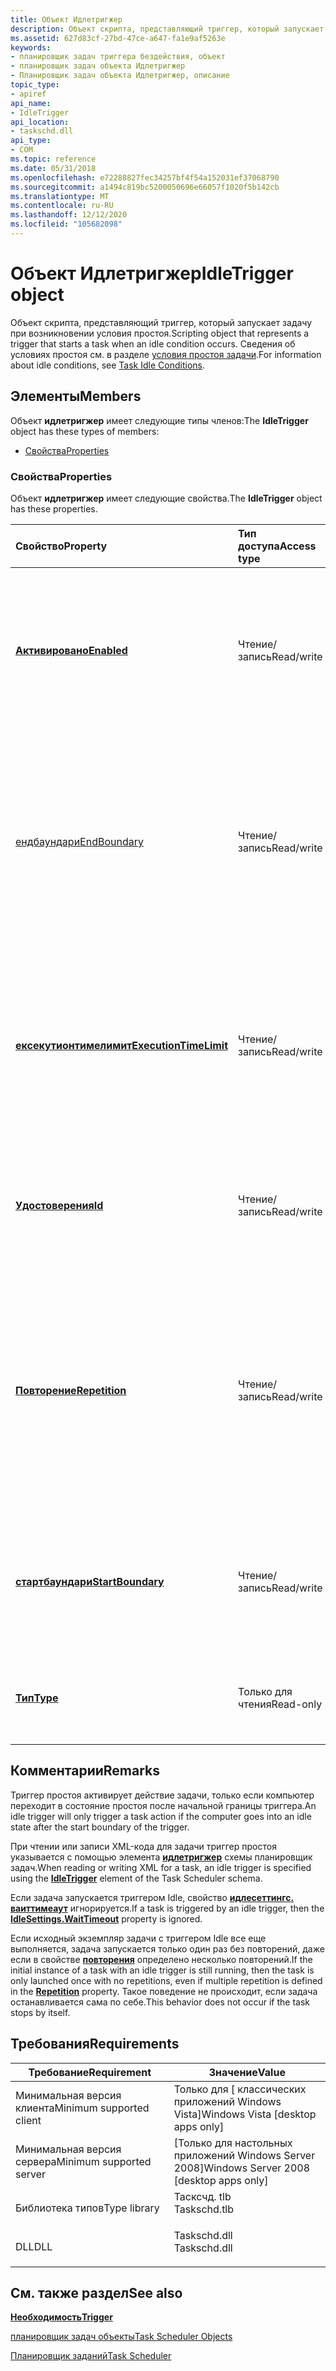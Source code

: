 ```yaml
---
title: Объект Идлетригжер
description: Объект скрипта, представляющий триггер, который запускает задачу при возникновении условия простоя.
ms.assetid: 627d83cf-27bd-47ce-a647-fa1e9af5263e
keywords:
- планировщик задач триггера бездействия, объект
- планировщик задач объекта Идлетригжер
- Планировщик задач объекта Идлетригжер, описание
topic_type:
- apiref
api_name:
- IdleTrigger
api_location:
- taskschd.dll
api_type:
- COM
ms.topic: reference
ms.date: 05/31/2018
ms.openlocfilehash: e72288827fec34257bf4f54a152031ef37068790
ms.sourcegitcommit: a1494c819bc5200050696e66057f1020f5b142cb
ms.translationtype: MT
ms.contentlocale: ru-RU
ms.lasthandoff: 12/12/2020
ms.locfileid: "105682098"
---
```

# <a name="idletrigger-object"></a><span data-ttu-id="79da1-106">Объект Идлетригжер</span><span class="sxs-lookup"><span data-stu-id="79da1-106">IdleTrigger object</span></span>

<span data-ttu-id="79da1-107">Объект скрипта, представляющий триггер, который запускает задачу при возникновении условия простоя.</span><span class="sxs-lookup"><span data-stu-id="79da1-107">Scripting object that represents a trigger that starts a task when an idle condition occurs.</span></span> <span data-ttu-id="79da1-108">Сведения об условиях простоя см. в разделе [условия простоя задачи](task-idle-conditions.md).</span><span class="sxs-lookup"><span data-stu-id="79da1-108">For information about idle conditions, see [Task Idle Conditions](task-idle-conditions.md).</span></span>

## <a name="members"></a><span data-ttu-id="79da1-109">Элементы</span><span class="sxs-lookup"><span data-stu-id="79da1-109">Members</span></span>

<span data-ttu-id="79da1-110">Объект **идлетригжер** имеет следующие типы членов:</span><span class="sxs-lookup"><span data-stu-id="79da1-110">The **IdleTrigger** object has these types of members:</span></span>

-   [<span data-ttu-id="79da1-111">Свойства</span><span class="sxs-lookup"><span data-stu-id="79da1-111">Properties</span></span>](#properties)

### <a name="properties"></a><span data-ttu-id="79da1-112">Свойства</span><span class="sxs-lookup"><span data-stu-id="79da1-112">Properties</span></span>

<span data-ttu-id="79da1-113">Объект **идлетригжер** имеет следующие свойства.</span><span class="sxs-lookup"><span data-stu-id="79da1-113">The **IdleTrigger** object has these properties.</span></span>



| <span data-ttu-id="79da1-114">Свойство</span><span class="sxs-lookup"><span data-stu-id="79da1-114">Property</span></span>                                                            | <span data-ttu-id="79da1-115">Тип доступа</span><span class="sxs-lookup"><span data-stu-id="79da1-115">Access type</span></span>           | <span data-ttu-id="79da1-116">Описание</span><span class="sxs-lookup"><span data-stu-id="79da1-116">Description</span></span>                                                                                                                                                                                               |
|:--------------------------------------------------------------------|:----------------------|:----------------------------------------------------------------------------------------------------------------------------------------------------------------------------------------------------------|
| [<span data-ttu-id="79da1-117">**Активировано**</span><span class="sxs-lookup"><span data-stu-id="79da1-117">**Enabled**</span></span>](trigger-enabled.md)<br/>                       | <span data-ttu-id="79da1-118">Чтение/запись</span><span class="sxs-lookup"><span data-stu-id="79da1-118">Read/write</span></span><br/> | <span data-ttu-id="79da1-119">Наследуется от объекта [**триггера**](trigger.md) .</span><span class="sxs-lookup"><span data-stu-id="79da1-119">Inherited from the [**Trigger**](trigger.md) object.</span></span> <span data-ttu-id="79da1-120">Возвращает или задает логическое значение, указывающее, включен ли триггер.</span><span class="sxs-lookup"><span data-stu-id="79da1-120">Gets or sets a Boolean value that indicates whether the trigger is enabled.</span></span><br/>                                                              |
| [<span data-ttu-id="79da1-121">ендбаундари</span><span class="sxs-lookup"><span data-stu-id="79da1-121">EndBoundary</span></span>](trigger-endboundary.md)<br/>                   | <span data-ttu-id="79da1-122">Чтение/запись</span><span class="sxs-lookup"><span data-stu-id="79da1-122">Read/write</span></span><br/> | <span data-ttu-id="79da1-123">Наследуется от объекта [**триггера**](trigger.md) .</span><span class="sxs-lookup"><span data-stu-id="79da1-123">Inherited from the [**Trigger**](trigger.md) object.</span></span> <span data-ttu-id="79da1-124">Возвращает или задает дату и время деактивации триггера.</span><span class="sxs-lookup"><span data-stu-id="79da1-124">Gets or sets the date and time when the trigger is deactivated.</span></span> <span data-ttu-id="79da1-125">Триггер не может запустить задачу после ее деактивации.</span><span class="sxs-lookup"><span data-stu-id="79da1-125">The trigger cannot start the task after it is deactivated.</span></span><br/>               |
| [<span data-ttu-id="79da1-126">**ексекутионтимелимит**</span><span class="sxs-lookup"><span data-stu-id="79da1-126">**ExecutionTimeLimit**</span></span>](trigger-executiontimelimit.md)<br/> | <span data-ttu-id="79da1-127">Чтение/запись</span><span class="sxs-lookup"><span data-stu-id="79da1-127">Read/write</span></span><br/> | <span data-ttu-id="79da1-128">Наследуется от объекта [**триггера**](trigger.md) .</span><span class="sxs-lookup"><span data-stu-id="79da1-128">Inherited from the [**Trigger**](trigger.md) object.</span></span> <span data-ttu-id="79da1-129">Возвращает или задает максимальное время, в течение которого задача может запускаться триггером.</span><span class="sxs-lookup"><span data-stu-id="79da1-129">Gets or sets the maximum amount of time in which the task can be started by the trigger.</span></span><br/>                                                 |
| [<span data-ttu-id="79da1-130">**Удостоверения**</span><span class="sxs-lookup"><span data-stu-id="79da1-130">**Id**</span></span>](/windows/desktop/api/taskschd/nf-taskschd-itrigger-get_id)<br/>                                | <span data-ttu-id="79da1-131">Чтение/запись</span><span class="sxs-lookup"><span data-stu-id="79da1-131">Read/write</span></span><br/> | <span data-ttu-id="79da1-132">Наследуется от объекта [**триггера**](trigger.md) .</span><span class="sxs-lookup"><span data-stu-id="79da1-132">Inherited from the [**Trigger**](trigger.md) object.</span></span> <span data-ttu-id="79da1-133">Возвращает или задает идентификатор триггера.</span><span class="sxs-lookup"><span data-stu-id="79da1-133">Gets or sets the identifier for the trigger.</span></span><br/>                                                                                             |
| [<span data-ttu-id="79da1-134">**Повторение**</span><span class="sxs-lookup"><span data-stu-id="79da1-134">**Repetition**</span></span>](trigger-repetition.md)<br/>                 | <span data-ttu-id="79da1-135">Чтение/запись</span><span class="sxs-lookup"><span data-stu-id="79da1-135">Read/write</span></span><br/> | <span data-ttu-id="79da1-136">Наследуется от объекта [**триггера**](trigger.md) .</span><span class="sxs-lookup"><span data-stu-id="79da1-136">Inherited from the [**Trigger**](trigger.md) object.</span></span> <span data-ttu-id="79da1-137">Возвращает или задает значение, указывающее, как часто выполняется задача и как долго шаблон повторения повторяется после запуска задачи.</span><span class="sxs-lookup"><span data-stu-id="79da1-137">Gets or sets a value that indicates how often the task is run and how long the repetition pattern is repeated after the task is started.</span></span><br/> |
| [<span data-ttu-id="79da1-138">**стартбаундари**</span><span class="sxs-lookup"><span data-stu-id="79da1-138">**StartBoundary**</span></span>](trigger-startboundary.md)<br/>           | <span data-ttu-id="79da1-139">Чтение/запись</span><span class="sxs-lookup"><span data-stu-id="79da1-139">Read/write</span></span><br/> | <span data-ttu-id="79da1-140">Наследуется от объекта [**триггера**](trigger.md) .</span><span class="sxs-lookup"><span data-stu-id="79da1-140">Inherited from the [**Trigger**](trigger.md) object.</span></span> <span data-ttu-id="79da1-141">Возвращает или задает дату и время активации триггера.</span><span class="sxs-lookup"><span data-stu-id="79da1-141">Gets or sets the date and time when the trigger is activated.</span></span><br/>                                                                            |
| [<span data-ttu-id="79da1-142">**Тип**</span><span class="sxs-lookup"><span data-stu-id="79da1-142">**Type**</span></span>](/windows/desktop/api/taskschd/nf-taskschd-itrigger-get_type)<br/>                            | <span data-ttu-id="79da1-143">Только для чтения</span><span class="sxs-lookup"><span data-stu-id="79da1-143">Read-only</span></span><br/>  | <span data-ttu-id="79da1-144">Наследуется от объекта [**триггера**](trigger.md) .</span><span class="sxs-lookup"><span data-stu-id="79da1-144">Inherited from the [**Trigger**](trigger.md) object.</span></span> <span data-ttu-id="79da1-145">Возвращает тип триггера.</span><span class="sxs-lookup"><span data-stu-id="79da1-145">Gets the type of the trigger.</span></span><br/>                                                                                                            |



 

## <a name="remarks"></a><span data-ttu-id="79da1-146">Комментарии</span><span class="sxs-lookup"><span data-stu-id="79da1-146">Remarks</span></span>

<span data-ttu-id="79da1-147">Триггер простоя активирует действие задачи, только если компьютер переходит в состояние простоя после начальной границы триггера.</span><span class="sxs-lookup"><span data-stu-id="79da1-147">An idle trigger will only trigger a task action if the computer goes into an idle state after the start boundary of the trigger.</span></span>

<span data-ttu-id="79da1-148">При чтении или записи XML-кода для задачи триггер простоя указывается с помощью элемента [**идлетригжер**](taskschedulerschema-idletrigger-triggergroup-element.md) схемы планировщик задач.</span><span class="sxs-lookup"><span data-stu-id="79da1-148">When reading or writing XML for a task, an idle trigger is specified using the [**IdleTrigger**](taskschedulerschema-idletrigger-triggergroup-element.md) element of the Task Scheduler schema.</span></span>

<span data-ttu-id="79da1-149">Если задача запускается триггером Idle, свойство [**идлесеттингс. ваиттимеаут**](idlesettings-waittimeout.md) игнорируется.</span><span class="sxs-lookup"><span data-stu-id="79da1-149">If a task is triggered by an idle trigger, then the [**IdleSettings.WaitTimeout**](idlesettings-waittimeout.md) property is ignored.</span></span>

<span data-ttu-id="79da1-150">Если исходный экземпляр задачи с триггером Idle все еще выполняется, задача запускается только один раз без повторений, даже если в свойстве [**повторения**](trigger-repetition.md) определено несколько повторений.</span><span class="sxs-lookup"><span data-stu-id="79da1-150">If the initial instance of a task with an idle trigger is still running, then the task is only launched once with no repetitions, even if multiple repetition is defined in the [**Repetition**](trigger-repetition.md) property.</span></span> <span data-ttu-id="79da1-151">Такое поведение не происходит, если задача останавливается сама по себе.</span><span class="sxs-lookup"><span data-stu-id="79da1-151">This behavior does not occur if the task stops by itself.</span></span>

## <a name="requirements"></a><span data-ttu-id="79da1-152">Требования</span><span class="sxs-lookup"><span data-stu-id="79da1-152">Requirements</span></span>



| <span data-ttu-id="79da1-153">Требование</span><span class="sxs-lookup"><span data-stu-id="79da1-153">Requirement</span></span> | <span data-ttu-id="79da1-154">Значение</span><span class="sxs-lookup"><span data-stu-id="79da1-154">Value</span></span> |
|-------------------------------------|-----------------------------------------------------------------------------------------|
| <span data-ttu-id="79da1-155">Минимальная версия клиента</span><span class="sxs-lookup"><span data-stu-id="79da1-155">Minimum supported client</span></span><br/> | <span data-ttu-id="79da1-156">Только для \[ классических приложений Windows Vista\]</span><span class="sxs-lookup"><span data-stu-id="79da1-156">Windows Vista \[desktop apps only\]</span></span><br/>                                          |
| <span data-ttu-id="79da1-157">Минимальная версия сервера</span><span class="sxs-lookup"><span data-stu-id="79da1-157">Minimum supported server</span></span><br/> | <span data-ttu-id="79da1-158">\[Только для настольных приложений Windows Server 2008\]</span><span class="sxs-lookup"><span data-stu-id="79da1-158">Windows Server 2008 \[desktop apps only\]</span></span><br/>                                    |
| <span data-ttu-id="79da1-159">Библиотека типов</span><span class="sxs-lookup"><span data-stu-id="79da1-159">Type library</span></span><br/>             | <dl> <span data-ttu-id="79da1-160"><dt>Тасксчд. tlb</dt></span><span class="sxs-lookup"><span data-stu-id="79da1-160"><dt>Taskschd.tlb</dt></span></span> </dl> |
| <span data-ttu-id="79da1-161">DLL</span><span class="sxs-lookup"><span data-stu-id="79da1-161">DLL</span></span><br/>                      | <dl> <span data-ttu-id="79da1-162"><dt>Taskschd.dll</dt></span><span class="sxs-lookup"><span data-stu-id="79da1-162"><dt>Taskschd.dll</dt></span></span> </dl> |



## <a name="see-also"></a><span data-ttu-id="79da1-163">См. также раздел</span><span class="sxs-lookup"><span data-stu-id="79da1-163">See also</span></span>

<dl> <dt>

[<span data-ttu-id="79da1-164">**Необходимость**</span><span class="sxs-lookup"><span data-stu-id="79da1-164">**Trigger**</span></span>](trigger.md)
</dt> <dt>

[<span data-ttu-id="79da1-165">планировщик задач объекты</span><span class="sxs-lookup"><span data-stu-id="79da1-165">Task Scheduler Objects</span></span>](task-scheduler-objects.md)
</dt> <dt>

[<span data-ttu-id="79da1-166">Планировщик заданий</span><span class="sxs-lookup"><span data-stu-id="79da1-166">Task Scheduler</span></span>](task-scheduler-start-page.md)
</dt> </dl>

 

 





